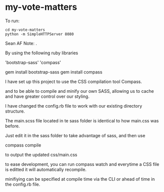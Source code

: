 # my-vote-matters

To run:
```
cd my-vote-matters
python -m SimpleHTTPServer 8080
```
Sean AF Note: .

By using the following ruby libraries 

'bootstrap-sass'
'compass'

gem install bootstrap-sass
gem install compass

I have set up this project to use the CSS compilation tool Compass.

and to be able to compile and minify our own SASS, allowing us to cache and have greater 
control over our styling.

I have changed the config.rb file to work with our existing directory structure.  

The main.scss file located in te sass folder is identical to how main.css was before.

Just edit it in the sass folder to take advantage of sass, and then use 

compass compile 

to output the updated css/main.css 

to ease development, you can run compass watch and everytime a CSS file is editted it will automatically recompile.

minifiying can be specified at compile time via the CLI or ahead of time in the config.rb file.  



